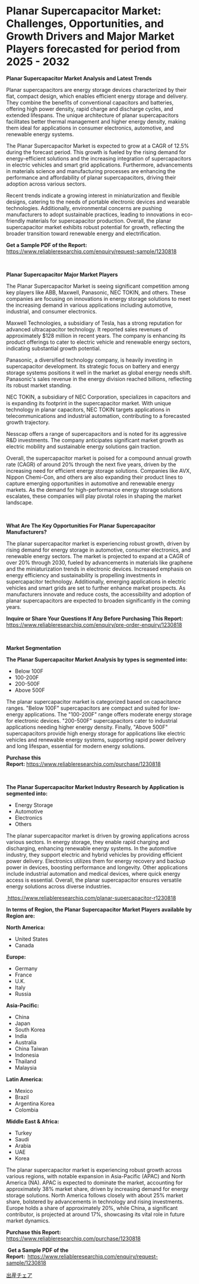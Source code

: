 <p><h1>Planar Supercapacitor Market: Challenges, Opportunities, and Growth Drivers and Major Market Players forecasted for period from 2025 - 2032</h1></p><p><strong>Planar Supercapacitor Market Analysis and Latest Trends</strong></p>
<p><p>Planar supercapacitors are energy storage devices characterized by their flat, compact design, which enables efficient energy storage and delivery. They combine the benefits of conventional capacitors and batteries, offering high power density, rapid charge and discharge cycles, and extended lifespans. The unique architecture of planar supercapacitors facilitates better thermal management and higher energy density, making them ideal for applications in consumer electronics, automotive, and renewable energy systems.</p><p>The Planar Supercapacitor Market is expected to grow at a CAGR of 12.5% during the forecast period. This growth is fueled by the rising demand for energy-efficient solutions and the increasing integration of supercapacitors in electric vehicles and smart grid applications. Furthermore, advancements in materials science and manufacturing processes are enhancing the performance and affordability of planar supercapacitors, driving their adoption across various sectors.</p><p>Recent trends indicate a growing interest in miniaturization and flexible designs, catering to the needs of portable electronic devices and wearable technologies. Additionally, environmental concerns are pushing manufacturers to adopt sustainable practices, leading to innovations in eco-friendly materials for supercapacitor production. Overall, the planar supercapacitor market exhibits robust potential for growth, reflecting the broader transition toward renewable energy and electrification.</p></p>
<p><strong>Get a Sample PDF of the Report:&nbsp;</strong> <a href="https://www.reliableresearchiq.com/enquiry/request-sample/1230818?utm_campaign=1082&utm_medium=2&utm_source=Github&utm_content=ia&utm_term=13022025&utm_id=planar-supercapacitor">https://www.reliableresearchiq.com/enquiry/request-sample/1230818</a></p>
<p>&nbsp;</p>
<p><strong>Planar Supercapacitor Major Market Players</strong></p>
<p><p>The Planar Supercapacitor Market is seeing significant competition among key players like ABB, Maxwell, Panasonic, NEC TOKIN, and others. These companies are focusing on innovations in energy storage solutions to meet the increasing demand in various applications including automotive, industrial, and consumer electronics.</p><p>Maxwell Technologies, a subsidiary of Tesla, has a strong reputation for advanced ultracapacitor technology. It reported sales revenues of approximately $128 million in recent years. The company is enhancing its product offerings to cater to electric vehicle and renewable energy sectors, indicating substantial growth potential.</p><p>Panasonic, a diversified technology company, is heavily investing in supercapacitor development. Its strategic focus on battery and energy storage systems positions it well in the market as global energy needs shift. Panasonic's sales revenue in the energy division reached billions, reflecting its robust market standing.</p><p>NEC TOKIN, a subsidiary of NEC Corporation, specializes in capacitors and is expanding its footprint in the supercapacitor market. With unique technology in planar capacitors, NEC TOKIN targets applications in telecommunications and industrial automation, contributing to a forecasted growth trajectory.</p><p>Nesscap offers a range of supercapacitors and is noted for its aggressive R&D investments. The company anticipates significant market growth as electric mobility and sustainable energy solutions gain traction.</p><p>Overall, the supercapacitor market is poised for a compound annual growth rate (CAGR) of around 20% through the next five years, driven by the increasing need for efficient energy storage solutions. Companies like AVX, Nippon Chemi-Con, and others are also expanding their product lines to capture emerging opportunities in automotive and renewable energy markets. As the demand for high-performance energy storage solutions escalates, these companies will play pivotal roles in shaping the market landscape.</p></p>
<p>&nbsp;</p>
<p><strong>What Are The Key Opportunities For Planar Supercapacitor Manufacturers?</strong></p>
<p><p>The planar supercapacitor market is experiencing robust growth, driven by rising demand for energy storage in automotive, consumer electronics, and renewable energy sectors. The market is projected to expand at a CAGR of over 20% through 2030, fueled by advancements in materials like graphene and the miniaturization trends in electronic devices. Increased emphasis on energy efficiency and sustainability is propelling investments in supercapacitor technology. Additionally, emerging applications in electric vehicles and smart grids are set to further enhance market prospects. As manufacturers innovate and reduce costs, the accessibility and adoption of planar supercapacitors are expected to broaden significantly in the coming years.</p></p>
<p><strong>Inquire or Share Your Questions If Any Before Purchasing This Report:</strong> <a href="https://www.reliableresearchiq.com/enquiry/pre-order-enquiry/1230818?utm_campaign=1082&utm_medium=2&utm_source=Github&utm_content=ia&utm_term=13022025&utm_id=planar-supercapacitor">https://www.reliableresearchiq.com/enquiry/pre-order-enquiry/1230818</a></p>
<p>&nbsp;</p>
<p><strong>Market Segmentation</strong></p>
<p><strong>The Planar Supercapacitor Market Analysis by types is segmented into:</strong></p>
<p><ul><li>Below 100F</li><li>100-200F</li><li>200-500F</li><li>Above 500F</li></ul></p>
<p><p>The planar supercapacitor market is categorized based on capacitance ranges. "Below 100F" supercapacitors are compact and suited for low-energy applications. The "100-200F" range offers moderate energy storage for electronic devices. "200-500F" supercapacitors cater to industrial applications needing higher energy density. Finally, "Above 500F" supercapacitors provide high energy storage for applications like electric vehicles and renewable energy systems, supporting rapid power delivery and long lifespan, essential for modern energy solutions.</p></p>
<p><strong>Purchase this Report:&nbsp;</strong><a href="https://www.reliableresearchiq.com/purchase/1230818?utm_campaign=1082&utm_medium=2&utm_source=Github&utm_content=ia&utm_term=13022025&utm_id=planar-supercapacitor">https://www.reliableresearchiq.com/purchase/1230818</a></p>
<p>&nbsp;</p>
<p><strong>The Planar Supercapacitor Market Industry Research by Application is segmented into:</strong></p>
<p><ul><li>Energy Storage</li><li>Automotive</li><li>Electronics</li><li>Others</li></ul></p>
<p><p>The planar supercapacitor market is driven by growing applications across various sectors. In energy storage, they enable rapid charging and discharging, enhancing renewable energy systems. In the automotive industry, they support electric and hybrid vehicles by providing efficient power delivery. Electronics utilizes them for energy recovery and backup power in devices, boosting performance and longevity. Other applications include industrial automation and medical devices, where quick energy access is essential. Overall, the planar supercapacitor ensures versatile energy solutions across diverse industries.</p></p>
<p><a href="https://www.reliableresearchiq.com/planar-supercapacitor-r1230818?utm_campaign=1082&utm_medium=2&utm_source=Github&utm_content=ia&utm_term=13022025&utm_id=planar-supercapacitor">&nbsp;https://www.reliableresearchiq.com/planar-supercapacitor-r1230818</a></p>
<p><strong>In terms of Region, the Planar Supercapacitor Market Players available by Region are:</strong></p>
<p>
    <p> <strong> North America: </strong>
        <ul>
            <li>United States</li>
            <li>Canada</li>
        </ul>
        </p> 
    <p> <strong> Europe: </strong>
        <ul>
            <li>Germany</li>
            <li>France</li>
            <li>U.K.</li>
            <li>Italy</li>
            <li>Russia</li>
        </ul>
        </p> 
    <p> <strong> Asia-Pacific: </strong>
        <ul>
            <li>China</li>
            <li>Japan</li>
            <li>South Korea</li>
            <li>India</li>
            <li>Australia</li>
            <li>China Taiwan</li>
            <li>Indonesia</li>
            <li>Thailand</li>
            <li>Malaysia</li>
        </ul>
        </p> 
    <p> <strong> Latin America: </strong>
        <ul>
            <li>Mexico</li>
            <li>Brazil</li>
            <li>Argentina Korea</li>
            <li>Colombia</li>
        </ul>
        </p> 
    <p> <strong> Middle East & Africa: </strong>
        <ul>
            <li>Turkey</li>
            <li>Saudi</li>
            <li>Arabia</li>
            <li>UAE</li>
            <li>Korea</li>
        </ul>
    </p>
    </p>
<p><p>The planar supercapacitor market is experiencing robust growth across various regions, with notable expansion in Asia-Pacific (APAC) and North America (NA). APAC is expected to dominate the market, accounting for approximately 38% market share, driven by increasing demand for energy storage solutions. North America follows closely with about 25% market share, bolstered by advancements in technology and rising investments. Europe holds a share of approximately 20%, while China, a significant contributor, is projected at around 17%, showcasing its vital role in future market dynamics.</p></p>
<p><strong>Purchase this Report: </strong><a href="https://www.reliableresearchiq.com/purchase/1230818?utm_campaign=1082&utm_medium=2&utm_source=Github&utm_content=ia&utm_term=13022025&utm_id=planar-supercapacitor">https://www.reliableresearchiq.com/purchase/1230818</a></p>
<p>&nbsp;<strong>Get a Sample PDF of the Report:&nbsp;&nbsp;</strong><a href="https://www.reliableresearchiq.com/enquiry/request-sample/1230818?utm_campaign=1082&utm_medium=2&utm_source=Github&utm_content=ia&utm_term=13022025&utm_id=planar-supercapacitor">https://www.reliableresearchiq.com/enquiry/request-sample/1230818</a></p>
<p><strong></strong></p>
<p><p><a href="https://github.com/lababdou/Market-Research-Report-List-6/blob/main/596184436411.md?utm_campaign=1082&utm_medium=2&utm_source=Github&utm_content=ia&utm_term=13022025&utm_id=planar-supercapacitor">出産チェア</a></p></p>
